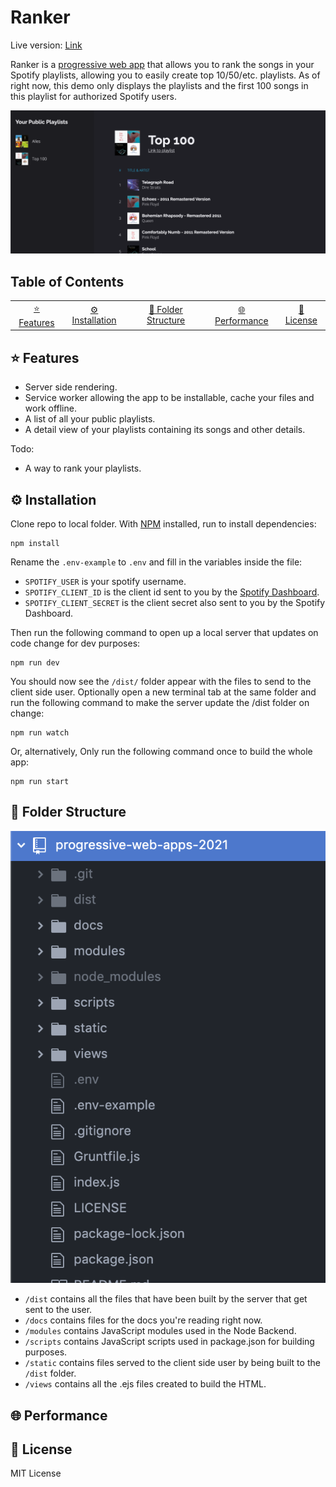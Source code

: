 # Ranker
Live version: [Link](https://ancient-gorge-17717.herokuapp.com/index.html)

Ranker is a [progressive web app](https://web.dev/progressive-web-apps/) that allows you to rank the songs in your Spotify playlists, allowing you to easily create top 10/50/etc. playlists. As of right now, this demo only displays the playlists and the first 100 songs in this playlist for authorized Spotify users.


![App Screenshot](https://github.com/SjorsWijsman/progressive-web-apps-2021/blob/master/docs/screenshot.png?raw=true)

## Table of Contents
<table>
    <tr>
        <td align="center"><a href="#-features">⭐ Features<a></td>
        <td align="center"><a href="#%EF%B8%8F-installation">⚙️ Installation<a></td>
        <td align="center"><a href="#-folder-structure">📕 Folder Structure<a></td>
        <td align="center"><a href="#-performance">🌐 Performance<a></td>
        <td align="center"><a href="#-license">📃 License<a></td>
    </tr>
</table>

## ⭐ Features
- Server side rendering.
- Service worker allowing the app to be installable, cache your files and work offline.
- A list of all your public playlists.
- A detail view of your playlists containing its songs and other details.

Todo:
- A way to rank your playlists.

## ⚙️ Installation
Clone repo to local folder. With [NPM](https://www.npmjs.com/) installed, run to install dependencies:
```
npm install
```
Rename the `.env-example` to `.env` and fill in the variables inside the file:  
- `SPOTIFY_USER` is your spotify username.
- `SPOTIFY_CLIENT_ID` is the client id sent to you by the [Spotify Dashboard](https://developer.spotify.com/dashboard/login).
- `SPOTIFY_CLIENT_SECRET` is the client secret also sent to you by the Spotify Dashboard.

Then run the following command to open up a local server that updates on code change for dev purposes:
```
npm run dev
```
You should now see the `/dist/` folder appear with the files to send to the client side user. Optionally open a new terminal tab at the same folder and run the following command to make the server update the /dist folder on change:
```
npm run watch
```
Or, alternatively, Only run the following command once to build the whole app:
```
npm run start
```

## 📕 Folder Structure
![Folder Structure](https://github.com/SjorsWijsman/progressive-web-apps-2021/blob/master/docs/folder-structure.png?raw=true)  

- `/dist` contains all the files that have been built by the server that get sent to the user.  
- `/docs` contains files for the docs you're reading right now.  
- `/modules` contains JavaScript modules used in the Node Backend.  
- `/scripts` contains JavaScript scripts used in package.json for building purposes.  
- `/static` contains files served to the client side user by being built to the `/dist` folder.  
- `/views` contains all the .ejs files created to build the HTML.  

## 🌐 Performance


## 📃 License
MIT License
